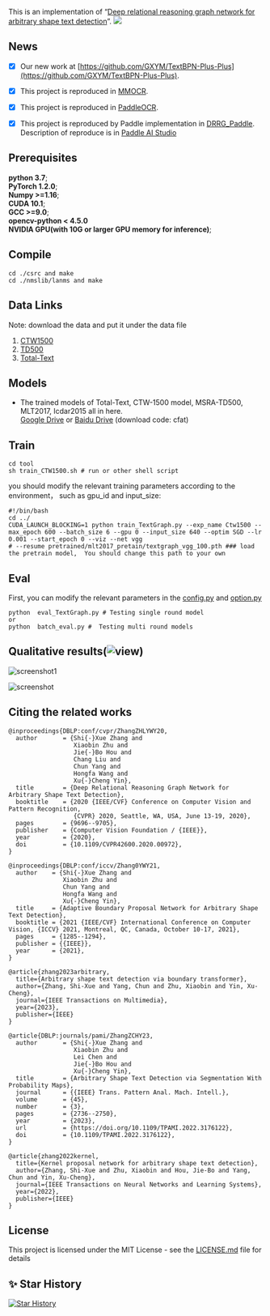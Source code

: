  This is an implementation of “[Deep relational reasoning graph network for arbitrary shape text detection](http://arxiv.org/abs/2003.07493)”.
![](https://github.com/GXYM/DRRG/blob/master/result/img2_0.png)

## News
- [x]  Our new work at [https://github.com/GXYM/TextBPN-Plus-Plus](https://github.com/GXYM/TextBPN-Plus-Plus).  
- [x]  This project is reproduced in [MMOCR](https://github.com/open-mmlab/mmocr).  
- [x]  This project is reproduced in [PaddleOCR](https://github.com/PaddlePaddle/PaddleOCR/blob/release/2.6/doc/doc_en/algorithm_det_drrg_en.md).
- [x]  This project is reproduced by Paddle implementation in  [DRRG_Paddle](https://github.com/zhiminzhang0830/DRRG_Paddle). Description of reproduce is in [Paddle AI Studio](https://aistudio.baidu.com/aistudio/projectdetail/4595172)   



## Prerequisites  
**python 3.7**;  
**PyTorch 1.2.0**;   
**Numpy >=1.16**;   
**CUDA 10.1**;  
**GCC >=9.0**;  
**opencv-python < 4.5.0**  
**NVIDIA GPU(with 10G or larger GPU memory for inference)**;   

 ## Compile  
```
cd ./csrc and make
cd ./nmslib/lanms and make
```  
## Data Links
Note:  download the data and put it under the data file  
1. [CTW1500](https://drive.google.com/file/d/1A2s3FonXq4dHhD64A2NCWc8NQWMH2NFR/view?usp=sharing)   
2. [TD500](https://drive.google.com/file/d/1ByluLnyd8-Ltjo9AC-1m7omZnI-FA1u0/view?usp=sharing)  
3. [Total-Text](https://drive.google.com/file/d/17_7T_-2Bu3KSSg2OkXeCxj97TBsjvueC/view?usp=sharing)  

## Models
 *  The trained models of Total-Text, CTW-1500 model, MSRA-TD500, MLT2017, Icdar2015 all in here.   
 [Google Drive](https://drive.google.com/file/d/1xH-jfhTO7grgk-P3kjzBDWstjjb0PYJY/view?usp=share_link) or [Baidu Drive](https://pan.baidu.com/s/1dDZwkK3PDJh0Mr903kWD8g) (download code: cfat)


## Train
```
cd tool
sh train_CTW1500.sh # run or other shell script 

```   
you should  modify the relevant training parameters according to the  environment， such as gpu_id and input_size:  
```
#!/bin/bash
cd ../
CUDA_LAUNCH_BLOCKING=1 python train_TextGraph.py --exp_name Ctw1500 --max_epoch 600 --batch_size 6 --gpu 0 --input_size 640 --optim SGD --lr 0.001 --start_epoch 0 --viz --net vgg 
# --resume pretrained/mlt2017_pretain/textgraph_vgg_100.pth ### load the pretrain model,  You should change this path to your own 
```

## Eval
First, you can modify the relevant parameters in the [config.py](https://github.com/GXYM/DRRG/tree/master/util/config.py) and [option.py](https://github.com/GXYM/TextPMs/blob/master/util/option.py)
```
python  eval_TextGraph.py # Testing single round model 
or 
python  batch_eval.py #  Testing multi round models 
```   

## Qualitative results(![view](https://github.com/DRRG/DRRG/blob/master/result))  
![screenshot1](https://github.com/GXYM/DRRG/blob/master/result/screenshot_1.png)

![screenshot](https://github.com/GXYM/DRRG/blob/master/result/screenshot_22.png)  

## Citing the related works 
```
@inproceedings{DBLP:conf/cvpr/ZhangZHLYWY20,
  author       = {Shi{-}Xue Zhang and
                  Xiaobin Zhu and
                  Jie{-}Bo Hou and
                  Chang Liu and
                  Chun Yang and
                  Hongfa Wang and
                  Xu{-}Cheng Yin},
  title        = {Deep Relational Reasoning Graph Network for Arbitrary Shape Text Detection},
  booktitle    = {2020 {IEEE/CVF} Conference on Computer Vision and Pattern Recognition,
                  {CVPR} 2020, Seattle, WA, USA, June 13-19, 2020},
  pages        = {9696--9705},
  publisher    = {Computer Vision Foundation / {IEEE}},
  year         = {2020},
  doi          = {10.1109/CVPR42600.2020.00972},
}

@inproceedings{DBLP:conf/iccv/Zhang0YWY21,
  author    = {Shi{-}Xue Zhang and
               Xiaobin Zhu and
               Chun Yang and
               Hongfa Wang and
               Xu{-}Cheng Yin},
  title     = {Adaptive Boundary Proposal Network for Arbitrary Shape Text Detection},
  booktitle = {2021 {IEEE/CVF} International Conference on Computer Vision, {ICCV} 2021, Montreal, QC, Canada, October 10-17, 2021},
  pages     = {1285--1294},
  publisher = {{IEEE}},
  year      = {2021},
}

@article{zhang2023arbitrary,
  title={Arbitrary shape text detection via boundary transformer},
  author={Zhang, Shi-Xue and Yang, Chun and Zhu, Xiaobin and Yin, Xu-Cheng},
  journal={IEEE Transactions on Multimedia},
  year={2023},
  publisher={IEEE}
}

@article{DBLP:journals/pami/ZhangZCHY23,
  author       = {Shi{-}Xue Zhang and
                  Xiaobin Zhu and
                  Lei Chen and
                  Jie{-}Bo Hou and
                  Xu{-}Cheng Yin},
  title        = {Arbitrary Shape Text Detection via Segmentation With Probability Maps},
  journal      = {{IEEE} Trans. Pattern Anal. Mach. Intell.},
  volume       = {45},
  number       = {3},
  pages        = {2736--2750},
  year         = {2023},
  url          = {https://doi.org/10.1109/TPAMI.2022.3176122},
  doi          = {10.1109/TPAMI.2022.3176122},
}

@article{zhang2022kernel,
  title={Kernel proposal network for arbitrary shape text detection},
  author={Zhang, Shi-Xue and Zhu, Xiaobin and Hou, Jie-Bo and Yang, Chun and Yin, Xu-Cheng},
  journal={IEEE Transactions on Neural Networks and Learning Systems},
  year={2022},
  publisher={IEEE}
}

```
## License
This project is licensed under the MIT License - see the [LICENSE.md](https://github.com/GXYM/DRRG/blob/master/LICENSE.md) file for details

<!---->
## ✨ Star History
[![Star History](https://api.star-history.com/svg?repos=GXYM/DRRG&type=Date)](https://star-history.com/#GXYM/DRRG&Date)


